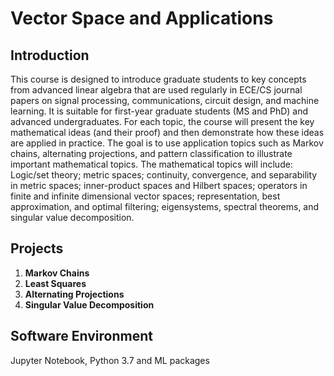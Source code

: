Vector Space and Applications
=============================

Introduction
------------

This course is designed to introduce graduate students to key concepts from advanced linear algebra that are used regularly in ECE/CS journal papers on signal processing, communications, circuit design, and machine learning.  It is suitable for first-year graduate students (MS and PhD) and advanced undergraduates.  For each topic, the course will present the key mathematical ideas (and their proof) and then demonstrate how these ideas are applied in practice. The goal is to use application topics such as Markov chains, alternating projections, and pattern classification to illustrate important mathematical topics. The mathematical topics will include: Logic/set theory; metric spaces; continuity, convergence, and separability in metric spaces; inner-product spaces and Hilbert spaces; operators in finite and infinite dimensional vector spaces; representation, best approximation, and optimal filtering; eigensystems, spectral theorems, and singular value decomposition.

Projects
--------

1. **Markov Chains** 
2. **Least Squares** 
3. **Alternating Projections**
4. **Singular Value Decomposition**

Software Environment
--------------------

Jupyter Notebook, Python 3.7 and ML packages
